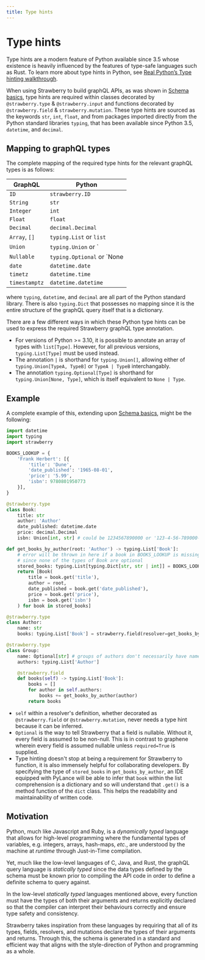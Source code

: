 ```yaml
---
title: Type hints
---
```


# Type hints

Type hints are a modern feature of Python available since 3.5 whose existence is heavily influenced by the features of type-safe languages such as Rust. To learn more about type hints in Python, see [Real Python’s Type hinting walkthrough](https://realpython.com/lessons/type-hinting/).

When using Strawberry to build graphQL APIs, as was shown in [Schema basics](https://strawberry.rocks/docs/general/schema-basics), type hints are required within classes decorated by `@strawberry.type` & `@strawberry.input` and functions decorated by `@strawberry.field` & `strawberry.mutation`. These type hints are sourced as the keywords `str`, `int`, `float`, and from packages imported directly from the Python standard libraries `typing`, that has been available since Python 3.5, `datetime`, and `decimal`.

## Mapping to graphQL types

The complete mapping of the required type hints for the relevant graphQL types is as follows:

| GraphQL       | Python                          |
| ------------- | ------------------------------- |
| `ID`          | `strawberry.ID`                 |
| `String`      | `str`                           |
| `Integer`     | `int`                           |
| `Float`       | `float`                         |
| `Decimal`     | `decimal.Decimal`               |
| `Array`, `[]` | `typing.List` or `list`         |
| `Union`       | `typing.Union` or `|`           |
| `Nullable`    | `typing.Optional` or `None |`   |
| `date`        | `datetime.date`                 |
| `timetz`      | `datetime.time`                 |
| `timestamptz` | `datetime.datetime`             |

where `typing`, `datetime`, and `decimal` are all part of the Python standard library. There is also `typing.Dict` that possesses no mapping since it is the entire structure of the graphQL query itself that is a dictionary.

There are a few different ways in which these Python type hints can be used to express the required Strawberry graphQL type annotation.

- For versions of Python >= 3.10, it is possible to annotate an array of types with `list[Type]`. However, for all previous versions, `typing.List[Type]` must be used instead.
- The annotation `|` is shorthand for `typing.Union[]`, allowing either of `typing.Union[TypeA, TypeB]` or `TypeA | TypeB` interchangably.
- The annotation `typing.Optional[Type]` is shorthand for `typing.Union[None, Type]`, which is itself equivalent to `None | Type`.

## Example

A complete example of this, extending upon [Schema basics](https://strawberry.rocks/docs/general/schema-basics), might be the following:

```python
import datetime
import typing
import strawberry

BOOKS_LOOKUP = {
    'Frank Herbert': [{
        'title': 'Dune',
        'date_published': '1965-08-01',
        'price': '5.99',
        'isbn': 9780801950773
    }],
}

@strawberry.type
class Book:
    title: str
    author: 'Author'
    date_published: datetime.date
    price: decimal.Decimal
    isbn: Union[int, str] # could be 1234567890000 or '123-4-56-789000-0'

def get_books_by_author(root: 'Author') -> typing.List['Book']:
    # error will be thrown in here if a book in BOOKS_LOOKUP is missing a field
    # since none of the types of Book are optional
    stored_books: typing.List[typing.Dict[str, str | int]] = BOOKS_LOOKUP[root.name]
    return [Book(
        title = book.get('title'),
        author = root,
        date_published = book.get('date_published'),
        price = book.get('price'),
        isbn = book.get('isbn')
    ) for book in stored_books]

@strawberry.type
class Author:
    name: str
    books: typing.List['Book'] = strawberry.field(resolver=get_books_by_author)

@strawberry.type
class Group:
    name: Optional[str] # groups of authors don't necessarily have names
    authors: typing.List['Author']

    @strawberry.field
    def books(self) -> typing.List['Book']:
        books = []
        for author in self.authors:
            books += get_books_by_author(author)
        return books

```

- `self` within a resolver's definition, whether decorated as `@strawberry.field` or `@strawberry.mutation`, never needs a type hint because it can be inferred.
- `Optional` is the way to tell Strawberry that a field is nullable. Without it, every field is assumed to be non-null. This is in contrast to graphene wherein every field is assumed nullable unless `required=True` is supplied.
- Type hinting doesn't stop at being a requirement for Strawberry to function, it is also immensely helpful for collaborating developers. By specifying the type of `stored_books` in `get_books_by_author`, an IDE equipped with PyLance will be able to infer that `book` within the list comprehension is a dictionary and so will understand that `.get()` is a method function of the `dict` class. This helps the readability and maintainability of written code.

## Motivation

Python, much like Javascript and Ruby, is a _dynamically typed_ language that allows for high-level programming where the fundamental types of variables, e.g. integers, arrays, hash-maps, _etc._, are understood by the machine at _runtime_ through Just-in-Time compilation.

Yet, much like the low-level languages of C, Java, and Rust, the graphQL query language is _statically typed_ since the data types defined by the schema must be known prior to compiling the API code in order to define a definite schema to query against.

In the low-level _statically typed_ languages mentioned above, every function must have the types of both their arguments and returns explicitly declared so that the compiler can interpret their behaviours correctly and ensure type safety and consistency.

Strawberry takes inspiration from these languages by requiring that all of its types, fields, resolvers, and mutations declare the types of their arguments and returns. Through this, the schema is generated in a standard and efficient way that aligns with the style-direction of Python and programming as a whole.
